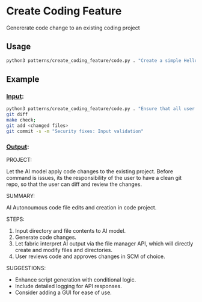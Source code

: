 # Create Coding Feature

Genererate code change to an existing coding project

## Usage

```bash
python3 patterns/create_coding_feature/code.py . "Create a simple Hello World C program in file main.c" | fabric --pattern create_coding_feature
```

## Example

### <u>Input</u>:
```bash
python3 patterns/create_coding_feature/code.py . "Ensure that all user input is validated and sanitized before being used in the program." | fabric --pattern create_coding_feature
git diff
make check;
git add <changed files>
git commit -s -m "Security fixes: Input validation"
```
### <u>Output</u>:
PROJECT:

Let the AI model apply code changes to the existing project. Before command is issues, its the responsibility of the user to have a clean git repo, so that the user can diff and review the changes.

SUMMARY:

AI Autonoumous code file edits and creation in code project.

STEPS:

1. Input directory and file contents to AI model.
2. Generate code changes.
3. Let fabric interpret AI output via the file manager API, which will directly create and modify files and directories.
4. User reviews code and approves changes in SCM of choice.

SUGGESTIONS:

- Enhance script generation with conditional logic.
- Include detailed logging for API responses.
- Consider adding a GUI for ease of use.